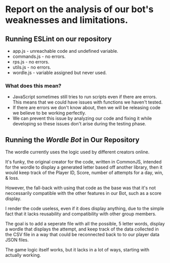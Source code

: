 # Report on the analysis of our bot's weaknesses and limitations. 
## Running ESLint on our repository
- app.js - unreachable code and undefined variable.
- commands.js - no errors.
- rps.js - no errors.
- utils.js - no errors.
- wordle.js - variable assigned but never used.
### What does this mean?
- JavaScript sometimes still tries to run scripts even if there are errors. This means that we could have issues with functions we haven't tested.
- If there are errors we don't know about, then we will be releasing code we believe to be working perfectly.
- We can prevent this issue by analyzing our code and fixing it while developing so these issues don't arise during the testing phase.
## Running the ___Wordle Bot___ in Our Repository
</h3>The wordle currently uses the logic used by different creators online.

It's funky, the original creator for the code, written in CommonJS, intended for the wordle to display a generated letter based off another library, then it would keep track of the Player ID, Score, number of attempts for a day, win, & loss. 

However, the fall-back with using that code as the base was that it's not neccessarily compatible with the other features in our Bot, such as a score display. 

I render the code useless, even if it does display anything, due to the simple fact that it lacks reusability and compatibility with other group members.

The goal is to add a seperate file with all the possible, 5 letter words, display a wordle that displays the attempt, and keep track of the data collected in the CSV file in a way that could be reconnected back to to our player data JSON files.

The game logic itself works, but it lacks in a lot of ways, starting with actually working.
</h3>
